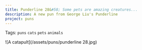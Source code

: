 ```yaml
---
title: Punderline 28&#58; Some pets are amazing creatures...
description: A new pun from George Liu's Punderline
project: puns
---
```

Tags: `puns` `cats` `pets` `animals`

![A catapult](/assets/puns/punderline 28.jpg)
